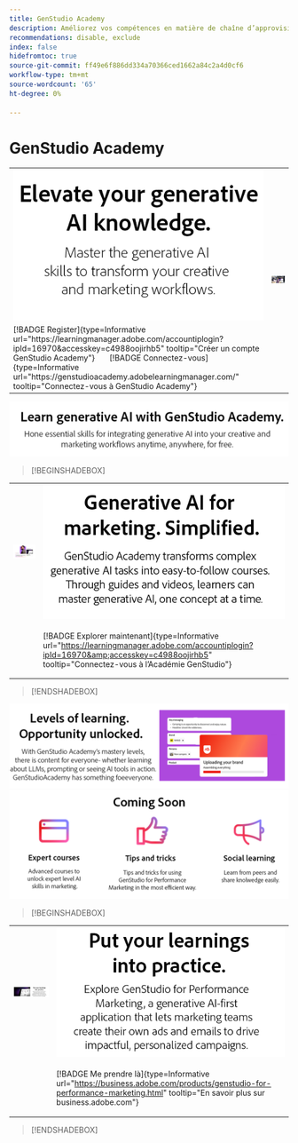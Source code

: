 ```yaml
---
title: GenStudio Academy
description: Améliorez vos compétences en matière de chaîne d’approvisionnement de contenu avec Adobe GenStudio Academy
recommendations: disable, exclude
index: false
hidefromtoc: true
source-git-commit: ff49e6f886dd334a70366ced1662a84c2a4d0cf6
workflow-type: tm+mt
source-wordcount: '65'
ht-degree: 0%

---
```


# GenStudio Academy

<table>

 <tr style="border: 0;">

   <td><img src="../assets/elevate-your-generative-ai.png"></td>

   <td rowspan="2"><img src="../assets/elevate-your-generative-ai-knowledge.png"></td>

 </tr>

 <tr>

   <td>[!BADGE Register]{type=Informative url="https://learningmanager.adobe.com/accountiplogin?ipId=16970&amp;accesskey=c4988oojirhb5" tooltip="Créer un compte GenStudio Academy"}       [!BADGE Connectez-vous]{type=Informative url="https://genstudioacademy.adobelearningmanager.com/" tooltip="Connectez-vous à GenStudio Academy"}</td>

 </tr>

</table>


<img src="../assets/learn-generative-ai-with-genstudio.png">

>[!BEGINSHADEBOX]

<table>

 <tr style="border: 0;">

  <td><img src="../assets/generative-ai-for-marketing-simplified.png"></td>

  <td><img src="../assets/simplified.png"></td>

 </tr>

 <tr>

   <td>

   </td>

   <td>

   [!BADGE Explorer maintenant]{type=Informative url="https://learningmanager.adobe.com/accountiplogin?ipId=16970&amp;accesskey=c4988oojirhb5" tooltip="Connectez-vous à l’Académie GenStudio"}

   </td>

 </tr>

</table>

>[!ENDSHADEBOX]

<img src="../assets/levels-of-learning.png">

<img src="../assets/coming-soon.png">


>[!BEGINSHADEBOX]


<table>

 <tr style="border: 0;">

  <td><img src="../assets/put-your-learnings-into-practice.png"></td>

  <td><img src="../assets/put-your-learnings-into-practice-text.png"></td>

 </tr>

 <tr>

   <td>

   </td>

   <td>

   [!BADGE Me prendre là]{type=Informative url="https://business.adobe.com/products/genstudio-for-performance-marketing.html" tooltip="En savoir plus sur business.adobe.com"}

   </td>

 </tr>

</table>

>[!ENDSHADEBOX]
